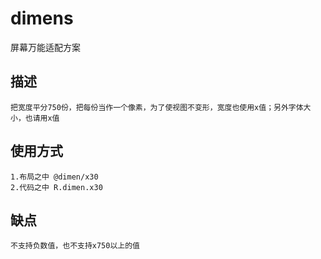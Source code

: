 # dimens
屏幕万能适配方案
## 描述
```
把宽度平分750份，把每份当作一个像素，为了使视图不变形，宽度也使用x值；另外字体大小，也请用x值
```
## 使用方式
```
1.布局之中 @dimen/x30
2.代码之中 R.dimen.x30
```
## 缺点
```
不支持负数值，也不支持x750以上的值
```
